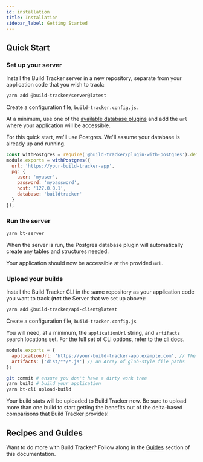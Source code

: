```yaml
---
id: installation
title: Installation
sidebar_label: Getting Started
---
```


## Quick Start

### Set up your server

Install the Build Tracker server in a new repository, separate from your application code that you wish to track:

```sh
yarn add @build-tracker/server@latest
```

Create a configuration file, `build-tracker.config.js`.

At a minimum, use one of the [available database plugins](plugins/plugins) and add the `url` where your application will be accessible.

For this quick start, we'll use Postgres. We'll assume your database is already up and running.

```js
const withPostgres = require('@build-tracker/plugin-with-postgres').default;
module.exports = withPostgres({
  url: 'https://your-build-tracker-app',
  pg: {
    user: 'myuser',
    password: 'mypassword',
    host: '127.0.0.1',
    database: 'buildtracker'
  }
});
```

### Run the server

```sh
yarn bt-server
```

When the server is run, the Postgres database plugin will automatically create any tables and structures needed.

Your application should now be accessible at the provided `url`.

### Upload your builds

Install the Build Tracker CLI in the same repository as your application code you want to track (**not** the Server that we set up above):

```sh
yarn add @build-tracker/api-client@latest
```

Create a configuration file, `build-tracker.config.js`

You will need, at a minimum, the `applicationUrl` string, and `artifacts` search locations set. For the full set of CLI options, refer to the [cli docs](packages/cli/).

```js
module.exports = {
  applicationUrl: 'https://your-build-tracker-app.example.com', // The same as your server config `url`
  artifacts: ['dist/**/*.js'] // an Array of glob-style file paths
};
```

```sh
git commit # ensure you don't have a dirty work tree
yarn build # build your application
yarn bt-cli upload-build
```

Your build stats will be uploaded to Build Tracker now. Be sure to upload more than one build to start getting the benefits out of the delta-based comparisons that Build Tracker provides!

## Recipes and Guides

Want to do more with Build Tracker? Follow along in the [Guides](guides/guides.md) section of this documentation.
